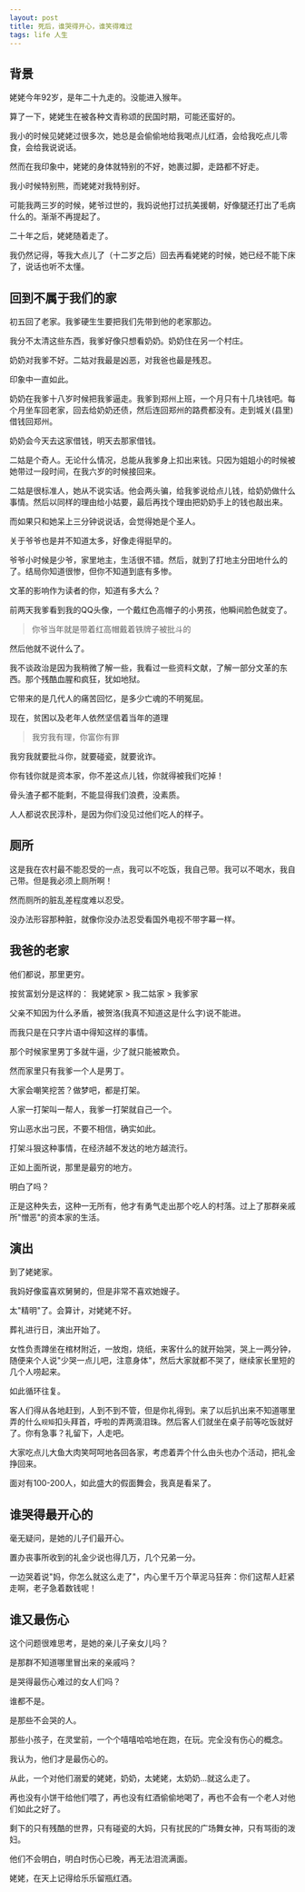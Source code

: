 ```yaml
---
layout: post
title: 死后，谁哭得开心，谁笑得难过
tags: life 人生
---
```


## 背景

姥姥今年92岁，是年二十九走的。没能进入猴年。

算了一下，姥姥生在被各种文青称颂的民国时期，可能还蛮好的。

我小的时候见姥姥过很多次，她总是会偷偷地给我喝点儿红酒，会给我吃点儿零食，会给我说说话。

然而在我印象中，姥姥的身体就特别的不好，她裹过脚，走路都不好走。

我小时候特别熊，而姥姥对我特别好。

可能我两三岁的时候，姥爷过世的，我妈说他打过抗美援朝，好像腿还打出了毛病什么的。渐渐不再提起了。

二十年之后，姥姥随着走了。

我仍然记得，等我大点儿了（十二岁之后）回去再看姥姥的时候，她已经不能下床了，说话也听不太懂。

## 回到不属于我们的家

初五回了老家。我爹硬生生要把我们先带到他的老家那边。

我分不太清这些东西，我爹好像只想看奶奶。奶奶住在另一个村庄。

奶奶对我爹不好。二姑对我最是凶恶，对我爸也最是残忍。

印象中一直如此。

奶奶在我爹十八岁时候把我爹逼走。我爹到郑州上班，一个月只有十几块钱吧。每个月坐车回老家，回去给奶奶还债，然后连回郑州的路费都没有。走到城关(县里)借钱回郑州。

奶奶会今天去这家借钱，明天去那家借钱。

二姑是个奇人。无论什么情况，总能从我爹身上扣出来钱。只因为姐姐小的时候被她带过一段时间，在我六岁的时候接回来。

二姑是很标准人，她从不说实话。他会两头骗，给我爹说给点儿钱，给奶奶做什么事情。然后以同样的理由给小姑要，最后再找个理由把奶奶手上的钱也敲出来。

而如果只和她呆上三分钟说说话，会觉得她是个圣人。

关于爷爷也是并不知道太多，好像走得挺早的。

爷爷小时候是少爷，家里地主，生活很不错。然后，就到了打地主分田地什么的了。结局你知道很惨，但你不知道到底有多惨。

文革的影响作为读者的你，知道有多大么？

前两天我爹看到我的QQ头像，一个戴红色高帽子的小男孩，他瞬间脸色就变了。

> 你爷当年就是带着红高帽戴着铁牌子被批斗的

然后他就不说什么了。

我不谈政治是因为我稍微了解一些，我看过一些资料文献，了解一部分文革的东西。那个残酷血腥和疯狂，犹如地狱。

它带来的是几代人的痛苦回忆，是多少亡魂的不明冤屈。

现在，贫困以及老年人依然坚信着当年的道理

> 我穷我有理，你富你有罪

我穷我就要批斗你，就要碰瓷，就要讹诈。

你有钱你就是资本家，你不差这点儿钱，你就得被我们吃掉！

骨头渣子都不能剩，不能显得我们浪费，没素质。

人人都说农民淳朴，是因为你们没见过他们吃人的样子。

## 厕所

这是我在农村最不能忍受的一点，我可以不吃饭，我自己带。我可以不喝水，我自己带。但是我必须上厕所啊！

然而厕所的脏乱差程度难以忍受。

没办法形容那种脏，就像你没办法忍受看国外电视不带字幕一样。

## 我爸的老家

他们都说，那里更穷。

按贫富划分是这样的： 我姥姥家 > 我二姑家 > 我爹家

父亲不知因为什么矛盾，被贺洛(我真不知道这是什么字)说不能进。

而我只是在只字片语中得知这样的事情。

那个时候家里男丁多就牛逼，少了就只能被欺负。

然而家里只有我爹一个人是男丁。

大家会嘲笑挖苦？做梦吧，都是打架。

人家一打架叫一帮人，我爹一打架就自己一个。

穷山恶水出刁民，不要不相信，确实如此。

打架斗狠这种事情，在经济越不发达的地方越流行。

正如上面所说，那里是最穷的地方。

明白了吗？

正是这种失去，这种一无所有，他才有勇气走出那个吃人的村落。过上了那群亲戚所"憎恶"的资本家的生活。

## 演出

到了姥姥家。

我妈好像蛮喜欢舅舅的，但是非常不喜欢她嫂子。

太"精明"了。会算计，对姥姥不好。

葬礼进行日，演出开始了。

女性负责蹲坐在棺材附近，一放炮，烧纸，来客什么的就开始哭，哭上一两分钟，随便来个人说"少哭一点儿吧，注意身体"，然后大家就都不哭了，继续家长里短的几个人唠起来。

如此循环往复。

客人们得从各地赶到，人到不到不管，但是你礼得到。来了以后扒出来不知道哪里弄的什么`规矩`扣头拜首，呼啦的弄两滴泪珠。然后客人们就坐在桌子前等吃饭就好了。你有急事？礼留下，人走吧。

大家吃点儿大鱼大肉笑呵呵地各回各家，考虑着弄个什么由头也办个活动，把礼金挣回来。

面对有100-200人，如此盛大的假面舞会，我真是看呆了。

## 谁哭得最开心的

毫无疑问，是她的儿子们最开心。

置办丧事所收到的礼金少说也得几万，几个兄弟一分。

一边哭着说"妈，你怎么就这么走了"，内心里千万个草泥马狂奔：你们这帮人赶紧走啊，老子急着数钱呢！

## 谁又最伤心

这个问题很难思考，是她的亲儿子亲女儿吗？

是那群不知道哪里冒出来的亲戚吗？

是哭得最伤心难过的女人们吗？

谁都不是。

是那些不会哭的人。

那些小孩子，在灵堂前，一个个嘻嘻哈哈地在跑，在玩。完全没有伤心的概念。

我认为，他们才是最伤心的。

从此，一个对他们溺爱的姥姥，奶奶，太姥姥，太奶奶...就这么走了。

再也没有小饼干给他们喂了，再也没有红酒偷偷地喝了，再也不会有一个老人对他们如此之好了。

剩下的只有残酷的世界，只有碰瓷的大妈，只有扰民的广场舞女神，只有骂街的泼妇。

他们不会明白，明白时伤心已晚，再无法泪流满面。


姥姥，在天上记得给乐乐留瓶红酒。